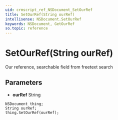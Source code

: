 ```yaml
---
uid: crmscript_ref_NSDocument_SetOurRef
title: SetOurRef(String ourRef)
intellisense: NSDocument.SetOurRef
keywords: NSDocument, GetOurRef
so.topic: reference
---
```


# SetOurRef(String ourRef)

Our reference, searchable field from freetext search

## Parameters

* **ourRef** String

```crmscript
NSDocument thing;
String ourRef;
thing.SetOurRef(ourRef);
```

